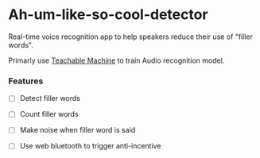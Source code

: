 # Ah-um-like-so-cool-detector
Real-time voice recognition app to help speakers reduce their use of "filler words".

Primarly use [Teachable Machine](https://teachablemachine.withgoogle.com/) to train Audio recognition model. 

### Features
- [ ] Detect filler words
- [ ] Count filler words
- [ ] Make noise when filler word is said

- [ ] Use web bluetooth to trigger anti-incentive
